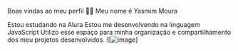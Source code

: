 Boas vindas ao meu perfil 💙💙
Meu nome é Yasmim Moura

Estou estudando na Alura
Estou me desenvolvendo na linguagem JavaScript
Utilizo esse espaço para minha organização e compartilhamento dos meu projetos desenvolvidos.
![![image](https://github.com/user-attachments/assets/51705bb6-6fb2-4a45-8611-83be90bdc46e)]


